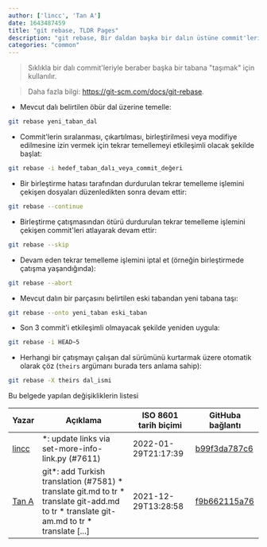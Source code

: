 ```yaml
---
author: ['lincc', 'Tan A']
date: 1643487459
title: "git rebase, TLDR Pages"
description: "git rebase, Bir daldan başka bir dalın üstüne commit'leri tekrar temeller."
categories: "common"
---
```

> Sıklıkla bir dalı commit'leriyle beraber başka bir tabana "taşımak" için kullanılır.

> Daha fazla bilgi: <https://git-scm.com/docs/git-rebase>.

- Mevcut dalı belirtilen öbür dal üzerine temelle:

```bash
git rebase yeni_taban_dal
```

- Commit'lerin sıralanması, çıkartılması, birleştirilmesi veya modifiye edilmesine izin vermek için tekrar temellemeyi etkileşimli olacak şekilde başlat:

```bash
git rebase -i hedef_taban_dalı_veya_commit_değeri
```

- Bir birleştirme hatası tarafından durdurulan tekrar temelleme işlemini çekişen dosyaları düzenledikten sonra devam ettir:

```bash
git rebase --continue
```

- Birleştirme çatışmasından ötürü durdurulan tekrar temelleme işlemini çekişen commit'leri atlayarak devam ettir:

```bash
git rebase --skip
```

- Devam eden tekrar temelleme işlemini iptal et (örneğin birleştirmede çatışma yaşandığında):

```bash
git rebase --abort
```

- Mevcut dalın bir parçasını belirtilen eski tabandan yeni tabana taşı:

```bash
git rebase --onto yeni_taban eski_taban
```

- Son 3 commit'i etkileşimli olmayacak şekilde yeniden uygula:

```bash
git rebase -i HEAD~5
```

- Herhangi bir çatışmayı çalışan dal sürümünü kurtarmak üzere otomatik olarak çöz (`theirs` argümanı burada ters anlama sahip):

```bash
git rebase -X theirs dal_ismi
```
Bu belgede yapılan değişikliklerin listesi


Yazar | Açıklama | ISO 8601 tarih biçimi | GitHuba bağlantı
------|-----|-----|-----
[lincc](mailto:46962923+blueskyson@users.noreply.github.com) | *: update links via set-more-info-link.py (#7611) | 2022-01-29T21:17:39 | [b99f3da787c6](https://github.com/tldr-pages/tldr/commit/b99f3da787c6f43a545b9cb5ebd8265b1367fbc4)
[Tan A](mailto:40173707+yutyo@users.noreply.github.com) | git*: add Turkish translation (#7581) * translate git.md to tr * translate git-add.md to tr * translate git-am.md to tr * translate [...] | 2021-12-29T13:28:58 | [f9b662115a76](https://github.com/tldr-pages/tldr/commit/f9b662115a765f843982cea237d608aab423e3f7)

